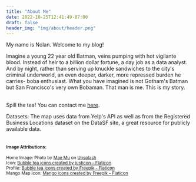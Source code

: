 ```yaml
---
title: "About Me"
date: 2022-10-25T12:41:49-07:00
draft: false
header_img: "img/about/header.png"
---
```


[//]: # (<br>)

[//]: # (<figure>)

[//]: # (  <img src="/img/about/bobaman.png" alt="bobaman" style="object-fit:cover; width:250px; height: 250px; border-radius: 100%;">)

[//]: # (  <figcaption>The Bobaman in action &#40;deep focus&#41;</figcaption>)

[//]: # (</figure>)

My name is Nolan. Welcome to my blog!

Imagine a young 22 year old Batman, veins pumping with hot vigilante blood. Instead of heir to a billion dollar fortune, a day job as a data analyst. And by night, rather than serving up knuckle sandwiches to the city's criminal underworld, an even deeper, darker, more repressed burden he carries- boba enthusiast. What you have imagined is not Gotham's Batman but San Francisco's very own Bobaman. That man is me. This is my story.
<br><br>


Spill the tea! You can contact me <a href="/contact">here</a>.
<br>

Datasets: The map uses data from Yelp's API as well as from the Registered Business Locations dataset on the DataSF site, a great resource for publicly available data.
<br><br>
<small>
#### Image Attributions:
Home Image:
Photo by 
<a href="https://unsplash.com/@picoftasty?utm_source=unsplash&utm_medium=referral&utm_content=creditCopyText">Mae Mu</a> on <a href="https://unsplash.com/s/photos/milk-tea?utm_source=unsplash&utm_medium=referral&utm_content=creditCopyText">Unsplash</a><br>
Icon:
<a href="https://www.flaticon.com/free-icons/bubble-tea" title="bubble tea icons">Bubble tea icons created by justicon - Flaticon</a>
<br>Profile: <a href="https://www.flaticon.com/free-icons/bubble-tea" title="bubble tea icons">Bubble tea icons created by Freepik - Flaticon</a>
<br>Mango Map Icon: <a href="https://www.flaticon.com/free-icons/mango" title="mango icons">Mango icons created by Freepik - Flaticon</a>
</small>
